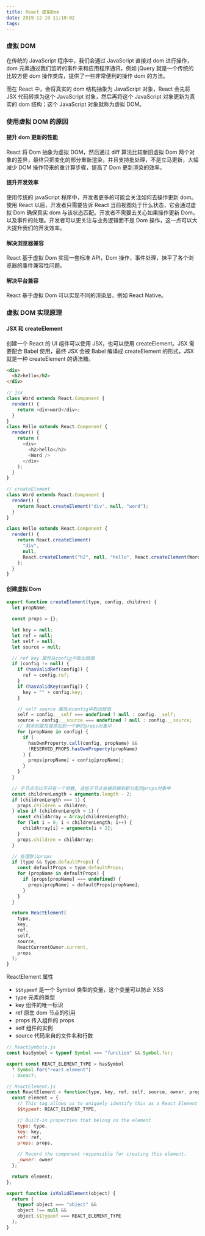 ```yaml
---
title: React 虚拟Dom
date: 2019-12-19 11:10:02
tags:
---
```


### 虚拟 DOM

在传统的 JavaScript 程序中，我们会通过 JavaScript 直接对 dom 进行操作，dom 元素通过我们监听的事件来和应用程序通讯，例如 jQuery 就是一个传统的比较方便 dom 操作类库，提供了一些非常便利的操作 dom 的方法。

而在 React 中，会将真实的 dom 结构抽象为 JavaScript 对象，React 会先将 JSX 代码转换为这个 JavaScript 对象，然后再将这个 JavaScript 对象更新为真实的 dom 结构；这个 JavaScript 对象就称为虚拟 DOM。

### 使用虚拟 DOM 的原因

#### 提升 dom 更新的性能

React 将 Dom 抽象为虚拟 DOM，然后通过 diff 算法比较新旧虚拟 Dom 两个对象的差异，最终只把变化的部分重新渲染，并且支持批处理，不是立马更新，大幅减少 DOM 操作带来的重计算步骤，提高了 Dom 更新渲染的效率。

#### 提升开发效率

使用传统的 javaScript 程序中，开发者更多的可能会关注如何去操作更新 dom。使用 React 以后，开发者只需要告诉 React 当前视图处于什么状态，它会通过虚拟 Dom 确保真实 dom 与该状态匹配。开发者不需要去关心如果操作更新 Dom，以及事件的处理。开发者可以更关注与业务逻辑而不是 Dom 操作，这一点可以大大提升我们的开发效率。

#### 解决浏览器兼容

React 基于虚拟 Dom 实现一套标准 API，Dom 操作，事件处理，抹平了各个浏览器的事件兼容性问题。

#### 解决平台兼容

React 基于虚拟 Dom 可以实现不同的渲染层，例如 React Native。

### 虚拟 DOM 实现原理

#### JSX 和 createElement

创建一个 React 的 UI 组件可以使用 JSX，也可以使用 createElement。JSX 需要配合 Babel 使用，最终 JSX 会被 Babel 编译成 createElement 的形式，JSX 就是一种 createElement 的语法糖。

```html
<div>
  <h2>hello</h2>
</div>
```

```javascript
// jsx
class Word extends React.Component {
  render() {
    return <div>word</div>;
  }
}
class Hello extends React.Component {
  render() {
    return (
      <div>
        <h2>hello</h2>
        <Word />
      </div>
    );
  }
}

// createElement
class Word extends React.Component {
  render() {
    return React.createElement("div", null, "word");
  }
}

class Hello extends React.Component {
  render() {
    return React.createElement(
      "div",
      null,
      React.createElement("h2", null, "hello", React.createElement(Word, null))
    );
  }
}
```

#### 创建虚拟 Dom

```javascript
export function createElement(type, config, children) {
  let propName;

  const props = {};

  let key = null;
  let ref = null;
  let self = null;
  let source = null;

  // ref key 属性从config中取出赋值
  if (config != null) {
    if (hasValidRef(config)) {
      ref = config.ref;
    }
    if (hasValidKey(config)) {
      key = "" + config.key;
    }

    // self source 属性从config中取出赋值
    self = config.__self === undefined ? null : config.__self;
    source = config.__source === undefined ? null : config.__source;
    // 剩余的属性被添加到一个新的props对象中
    for (propName in config) {
      if (
        hasOwnProperty.call(config, propName) &&
        !RESERVED_PROPS.hasOwnProperty(propName)
      ) {
        props[propName] = config[propName];
      }
    }
  }

  // 子节点可以不只有一个参数, 这些子节点会被转移到新分配的props对象中
  const childrenLength = arguments.length - 2;
  if (childrenLength === 1) {
    props.children = children;
  } else if (childrenLength > 1) {
    const childArray = Array(childrenLength);
    for (let i = 0; i < childrenLength; i++) {
      childArray[i] = arguments[i + 2];
    }
    props.children = childArray;
  }

  // 处理默认props
  if (type && type.defaultProps) {
    const defaultProps = type.defaultProps;
    for (propName in defaultProps) {
      if (props[propName] === undefined) {
        props[propName] = defaultProps[propName];
      }
    }
  }

  return ReactElement(
    type,
    key,
    ref,
    self,
    source,
    ReactCurrentOwner.current,
    props
  );
}
```

ReactElement 属性

- `$$typeof` 是一个 Symbol 类型的变量，这个变量可以防止 XSS
- type 元素的类型
- key 组件的唯一标识
- ref 原生 dom 节点的引用
- props 传入组件的 props
- self 组件的实例
- source 代码来自的文件名和行数

```javascript
// ReactSymbols.js
const hasSymbol = typeof Symbol === "function" && Symbol.for;

export const REACT_ELEMENT_TYPE = hasSymbol
  ? Symbol.for("react.element")
  : 0xeac7;

// ReactElement.js
const ReactElement = function(type, key, ref, self, source, owner, props) {
  const element = {
    // This tag allows us to uniquely identify this as a React Element
    $$typeof: REACT_ELEMENT_TYPE,

    // Built-in properties that belong on the element
    type: type,
    key: key,
    ref: ref,
    props: props,

    // Record the component responsible for creating this element.
    _owner: owner
  };

  return element;
};

export function isValidElement(object) {
  return (
    typeof object === "object" &&
    object !== null &&
    object.$$typeof === REACT_ELEMENT_TYPE
  );
}
```
